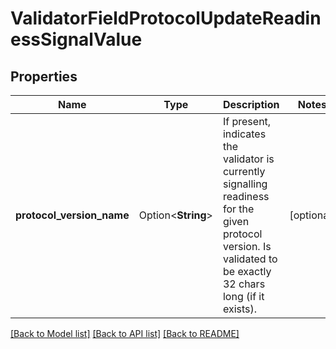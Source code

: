 # ValidatorFieldProtocolUpdateReadinessSignalValue

## Properties

Name | Type | Description | Notes
------------ | ------------- | ------------- | -------------
**protocol_version_name** | Option<**String**> | If present, indicates the validator is currently signalling readiness for the given protocol version. Is validated to be exactly 32 chars long (if it exists).  | [optional]

[[Back to Model list]](../README.md#documentation-for-models) [[Back to API list]](../README.md#documentation-for-api-endpoints) [[Back to README]](../README.md)


